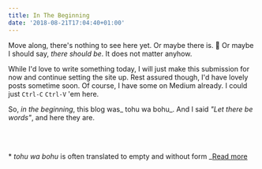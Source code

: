 ```yaml
---
title: In The Beginning
date: '2018-08-21T17:04:40+01:00'
---
```

Move along, there's nothing to see here yet. Or maybe there is. 🤔 Or maybe I should say, _there should be_. It does not matter anyhow.

While I'd love to write something today, I will just make this submission for now and continue setting the site up. Rest assured though, I'd have lovely posts sometime soon. Of course, I have some on Medium already. I could just `Ctrl-C` `Ctrl-V` 'em here.

So, _in the beginning_, this blog was_ tohu wa bohu_. And I said _"Let there be words"_, and here they are.




<br/><br/>

\* _tohu wa bohu_ is often translated to empty and without form _[Read more](https://en.wikipedia.org/wiki/Tohu_wa-bohu)

